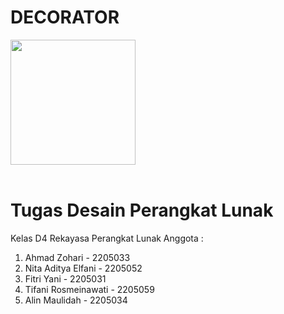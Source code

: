 # DECORATOR
<img src="https://user-images.githubusercontent.com/74038190/212746035-d5c61762-973c-44c0-aec7-887f3b7690e3.gif" width="200">
<br><br>

# Tugas Desain Perangkat Lunak
Kelas D4 Rekayasa Perangkat Lunak
Anggota :
  1. Ahmad Zohari - 2205033
  2. Nita Aditya Elfani - 2205052
  3. Fitri Yani - 2205031
  4. Tifani Rosmeinawati - 2205059
  5. Alin Maulidah - 2205034
